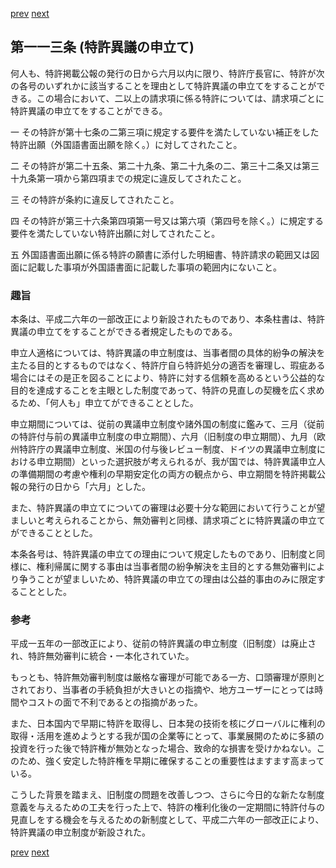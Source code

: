 [prev](/specific/markdowns/特許法/164_Mp-Ch_4-Se_3-At_112_3.md)
[next](/specific/markdowns/特許法/166_Mp-Ch_5-At_114.md)
## 第一一三条 (特許異議の申立て)
何人も、特許掲載公報の発行の日から六月以内に限り、特許庁長官に、特許が次の各号のいずれかに該当することを理由として特許異議の申立てをすることができる。この場合において、二以上の請求項に係る特許については、請求項ごとに特許異議の申立てをすることができる。

一 その特許が第十七条の二第三項に規定する要件を満たしていない補正をした特許出願（外国語書面出願を除く。）に対してされたこと。

二 その特許が第二十五条、第二十九条、第二十九条の二、第三十二条又は第三十九条第一項から第四項までの規定に違反してされたこと。

三 その特許が条約に違反してされたこと。

四 その特許が第三十六条第四項第一号又は第六項（第四号を除く。）に規定する要件を満たしていない特許出願に対してされたこと。

五 外国語書面出願に係る特許の願書に添付した明細書、特許請求の範囲又は図面に記載した事項が外国語書面に記載した事項の範囲内にないこと。


### 趣旨
本条は、平成二六年の一部改正により新設されたものであり、本条柱書は、特許異議の申立てをすることができる者規定したものである。

申立人適格については、特許異議の申立制度は、当事者間の具体的紛争の解決を主たる目的とするものではなく、特許庁自ら特許処分の適否を審理し、瑕疵ある場合にはその是正を図ることにより、特許に対する信頼を高めるという公益的な目的を達成することを主眼とした制度であって、特許の見直しの契機を広く求めるため、「何人も」申立てができることとした。

申立期間については、従前の異議申立制度や諸外国の制度に鑑みて、三月（従前の特許付与前の異議申立制度の申立期間）、六月（旧制度の申立期間）、九月（欧州特許庁の異議申立制度、米国の付与後レビュー制度、ドイツの異議申立制度における申立期間）といった選択肢が考えられるが、我が国では、特許異議申立人の準備期間の考慮や権利の早期安定化の両方の観点から、申立期間を特許掲載公報の発行の日から「六月」とした。

また、特許異議の申立てについての審理は必要十分な範囲において行うことが望ましいと考えられることから、無効審判と同様、請求項ごとに特許異議の申立てができることとした。

本条各号は、特許異議の申立ての理由について規定したものであり、旧制度と同様に、権利帰属に関する事由は当事者間の紛争解決を主目的とする無効審判により争うことが望ましいため、特許異議の申立ての理由は公益的事由のみに限定することとした。


### 参考
平成一五年の一部改正により、従前の特許異議の申立制度（旧制度）は廃止され、特許無効審判に統合・一本化されていた。

もっとも、特許無効審判制度は厳格な審理が可能である一方、口頭審理が原則とされており、当事者の手続負担が大きいとの指摘や、地方ユーザーにとっては時間やコストの面で不利であるとの指摘があった。

また、日本国内で早期に特許を取得し、日本発の技術を核にグローバルに権利の取得・活用を進めようとする我が国の企業等にとって、事業展開のために多額の投資を行った後で特許権が無効となった場合、致命的な損害を受けかねない。このため、強く安定した特許権を早期に確保することの重要性はますます高まっている。

こうした背景を踏まえ、旧制度の問題を改善しつつ、さらに今日的な新たな制度意義を与えるための工夫を行った上で、特許の権利化後の一定期間に特許付与の見直しをする機会を与えるための新制度として、平成二六年の一部改正により、特許異議の申立制度が新設された。


[prev](/specific/markdowns/特許法/164_Mp-Ch_4-Se_3-At_112_3.md)
[next](/specific/markdowns/特許法/166_Mp-Ch_5-At_114.md)